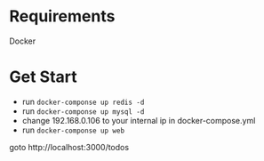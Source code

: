 # Requirements
Docker

# Get Start
- run ```docker-componse up redis -d```
- run ```docker-componse up mysql -d```
- change 192.168.0.106 to your internal ip in docker-compose.yml
- run ```docker-componse up web```

goto http://localhost:3000/todos

